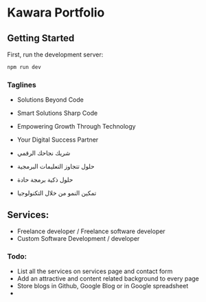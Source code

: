 # Kawara Portfolio

## Getting Started

First, run the development server:

```bash
npm run dev
```

### Taglines

- Solutions Beyond Code
- Smart Solutions Sharp Code
- Empowering Growth Through Technology
- Your Digital Success Partner

- شريك نجاحك الرقمي
- حلول تتجاوز التعليمات البرمجية
- حلول ذكية برمجة حادة
- تمكين النمو من خلال التكنولوجيا

## Services:

- Freelance developer / Freelance software developer
- Custom Software Development / developer

### Todo:

- List all the services on services page and contact form
- Add an attractive and content related background to every page
- Store blogs in Github, Google Blog or in Google spreadsheet
-
